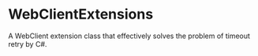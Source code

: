 # WebClientExtensions
A WebClient extension class that effectively solves the problem of timeout retry by C#.

